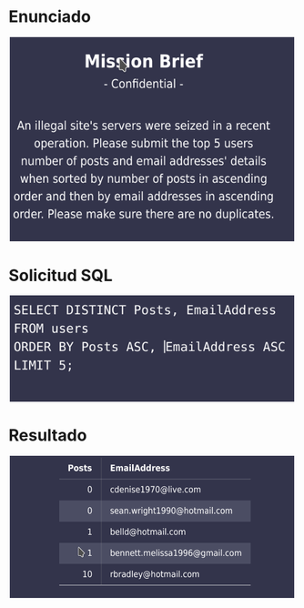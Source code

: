 # Enunciado

<center>
<img src="mision_11_1.png" alt="Enunciado" class="center" width="500"/>
</center>

# Solicitud SQL

<center>
<img src="mision_11_2.png" alt="SQL Query" class="center" width="500"/>
</center>

# Resultado

<center>
<img src="mision_11_3.png" alt="Resultado" class="center" width="500"/>
</center>
